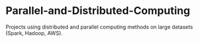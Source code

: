 # Parallel-and-Distributed-Computing

Projects using distributed and parallel computing methods on large datasets (Spark, Hadoop, AWS).

